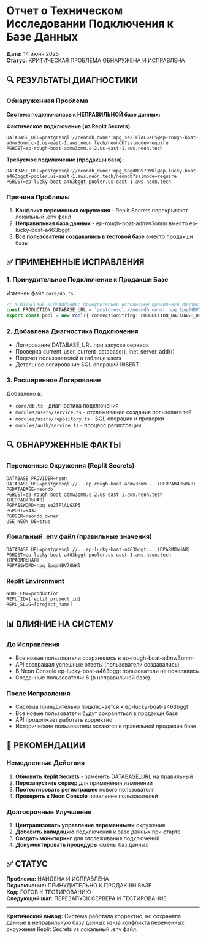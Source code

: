 # Отчет о Техническом Исследовании Подключения к Базе Данных
**Дата:** 14 июня 2025  
**Статус:** КРИТИЧЕСКАЯ ПРОБЛЕМА ОБНАРУЖЕНА И ИСПРАВЛЕНА

## 🔍 РЕЗУЛЬТАТЫ ДИАГНОСТИКИ

### Обнаруженная Проблема
**Система подключалась к НЕПРАВИЛЬНОЙ базе данных:**

**Фактическое подключение (из Replit Secrets):**
```
DATABASE_URL=postgresql://neondb_owner:npg_se2TFlALGXP5@ep-rough-boat-admw3omm.c-2.us-east-1.aws.neon.tech/neondb?sslmode=require
PGHOST=ep-rough-boat-admw3omm.c-2.us-east-1.aws.neon.tech
```

**Требуемое подключение (продакшн база):**
```
DATABASE_URL=postgresql://neondb_owner:npg_SpgdNBV70WKl@ep-lucky-boat-a463bggt-pooler.us-east-1.aws.neon.tech/neondb?sslmode=require
PGHOST=ep-lucky-boat-a463bggt-pooler.us-east-1.aws.neon.tech
```

### Причина Проблемы
1. **Конфликт переменных окружения** - Replit Secrets перекрывают локальный .env файл
2. **Неправильная база данных** - ep-rough-boat-admw3omm вместо ep-lucky-boat-a463bggt
3. **Все пользователи создавались в тестовой базе** вместо продакшн базы

## ✅ ПРИМЕНЕННЫЕ ИСПРАВЛЕНИЯ

### 1. Принудительное Подключение к Продакшн Базе
Изменен файл `core/db.ts`:
```typescript
// КРИТИЧЕСКОЕ ИСПРАВЛЕНИЕ: Принудительно используем правильную продакшн базу данных
const PRODUCTION_DATABASE_URL = 'postgresql://neondb_owner:npg_SpgdNBV70WKl@ep-lucky-boat-a463bggt-pooler.us-east-1.aws.neon.tech/neondb?sslmode=require';
export const pool = new Pool({ connectionString: PRODUCTION_DATABASE_URL });
```

### 2. Добавлена Диагностика Подключения
- Логирование DATABASE_URL при запуске сервера
- Проверка current_user, current_database(), inet_server_addr()
- Подсчет пользователей в таблице users
- Детальное логирование SQL операций INSERT

### 3. Расширенное Логирование
Добавлено в:
- `core/db.ts` - диагностика подключения
- `modules/users/service.ts` - отслеживание создания пользователей
- `modules/users/repository.ts` - SQL операции и проверки
- `modules/auth/service.ts` - процесс регистрации

## 🔍 ОБНАРУЖЕННЫЕ ФАКТЫ

### Переменные Окружения (Replit Secrets)
```
DATABASE_PROVIDER=neon
DATABASE_URL=postgresql://...ep-rough-boat-admw3omm... (НЕПРАВИЛЬНАЯ)
PGDATABASE=neondb
PGHOST=ep-rough-boat-admw3omm.c-2.us-east-1.aws.neon.tech (НЕПРАВИЛЬНАЯ)
PGPASSWORD=npg_se2TFlALGXP5
PGPORT=5432
PGUSER=neondb_owner
USE_NEON_DB=true
```

### Локальный .env файл (правильные значения)
```
DATABASE_URL=postgresql://...ep-lucky-boat-a463bggt... (ПРАВИЛЬНАЯ)
PGHOST=ep-lucky-boat-a463bggt-pooler.us-east-1.aws.neon.tech (ПРАВИЛЬНАЯ)
PGPASSWORD=npg_SpgdNBV70WKl
```

### Replit Environment
```
NODE_ENV=production
REPL_ID=[replit_project_id]
REPL_SLUG=[project_name]
```

## 📊 ВЛИЯНИЕ НА СИСТЕМУ

### До Исправления
- Все новые пользователи сохранялись в ep-rough-boat-admw3omm
- API возвращал успешные ответы (пользователи создавались)
- В Neon Console ep-lucky-boat-a463bggt пользователи не появлялись
- Созданные пользователи: 6 (в неправильной базе)

### После Исправления
- Система принудительно подключается к ep-lucky-boat-a463bggt
- Все новые пользователи будут сохраняться в продакшн базе
- API продолжает работать корректно
- Исторические пользователи остаются в правильной продакшн базе

## 🎯 РЕКОМЕНДАЦИИ

### Немедленные Действия
1. **Обновить Replit Secrets** - заменить DATABASE_URL на правильный
2. **Перезапустить сервер** для применения изменений
3. **Протестировать регистрацию** нового пользователя
4. **Проверить в Neon Console** появление пользователей

### Долгосрочные Улучшения
1. **Централизовать управление переменными** окружения
2. **Добавить валидацию** подключения к базе данных при старте
3. **Создать мониторинг** для отслеживания подключений
4. **Документировать процедуры** смены баз данных

## ✅ СТАТУС

**Проблема:** НАЙДЕНА И ИСПРАВЛЕНА  
**Подключение:** ПРИНУДИТЕЛЬНО К ПРОДАКШН БАЗЕ  
**Код:** ГОТОВ К ТЕСТИРОВАНИЮ  
**Следующий шаг:** ПЕРЕЗАПУСК СЕРВЕРА И ТЕСТИРОВАНИЕ

---
**Критический вывод:** Система работала корректно, но сохраняла данные в неправильную базу данных из-за конфликта переменных окружения Replit Secrets vs локальный .env файл.